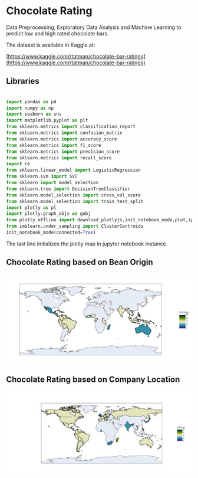 # Chocolate Rating

Data Preprocessing, Exploratory Data Analysis and Machine Learning to predict low and high rated chocolate bars. 

The dataset is available in Kaggle at:

[https://www.kaggle.com/rtatman/chocolate-bar-ratings](https://www.kaggle.com/rtatman/chocolate-bar-ratings)

## Libraries


```python

import pandas as pd
import numpy as np
import seaborn as sns
import matplotlib.pyplot as plt
from sklearn.metrics import classification_report
from sklearn.metrics import confusion_matrix
from sklearn.metrics import accuracy_score
from sklearn.metrics import f1_score
from sklearn.metrics import precision_score
from sklearn.metrics import recall_score
import re
from sklearn.linear_model import LogisticRegression
from sklearn.svm import SVC
from sklearn import model_selection
from sklearn.tree import DecisionTreeClassifier
from sklearn.model_selection import cross_val_score
from sklearn.model_selection import train_test_split 
import plotly as pl 
import plotly.graph_objs as gobj
from plotly.offline import download_plotlyjs,init_notebook_mode,plot,iplot
from imblearn.under_sampling import ClusterCentroids
init_notebook_mode(connected=True)
```
The last line initializes the plotly map in jupyter notebook instance. 


## Chocolate Rating based on Bean Origin

<p align="center">
  <img src="https://github.com/haxamxam/Chocolate_Rating/blob/master/bean_origin_rating.png" title="Rating Bean Origin">
</p>

## Chocolate Rating based on Company Location

<p align="center">
  <img src="https://github.com/haxamxam/Chocolate_Rating/blob/master/company_location_rating.png" title="Rating Company Location">
</p>

